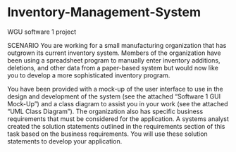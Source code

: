 # Inventory-Management-System
WGU software 1 project

SCENARIO
You are working for a small manufacturing organization that has outgrown its current inventory system. 
Members of the organization have been using a spreadsheet program to manually enter inventory additions, deletions, 
and other data from a paper-based system but would now like you to develop a more sophisticated inventory program.

You have been provided with a mock-up of the user interface to use in the design and development of the system (see the attached “Software 1 GUI Mock-Up”)
and a class diagram to assist you in your work (see the attached “UML Class Diagram”). 
The organization also has specific business requirements that must be considered for the application. 
A systems analyst created the solution statements outlined in the requirements section of this task based on the business requirements. 
You will use these solution statements to develop your application.
